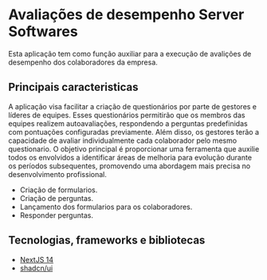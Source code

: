  # Avaliações de desempenho Server Softwares

 Esta aplicação tem como função auxiliar para a execução de avalições de desempenho dos colaboradores da empresa. 

 ## Principais caracteristicas
A aplicação visa facilitar a criação de questionários por parte de gestores e líderes de equipes. Esses questionários permitirão que os membros das equipes realizem autoavaliações, respondendo a perguntas predefinidas com pontuações configuradas previamente. Além disso, os gestores terão a capacidade de avaliar individualmente cada colaborador pelo mesmo questionario. O objetivo principal é proporcionar uma ferramenta que auxilie todos os envolvidos a identificar áreas de melhoria para evolução durante os períodos subsequentes, promovendo uma abordagem mais precisa no desenvolvimento profissional.
 - Criação de formularios.
 - Criação de perguntas.
 - Lançamento dos formularios para os colaboradores. 
 - Responder perguntas.

## Tecnologias, frameworks e bibliotecas
 - [NextJS 14](https://nextjs.org)
 - [shadcn/ui](https://ui.shadcn.com/)
